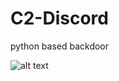 # C2-Discord
python based backdoor 

![alt text]([[https://www.google.com/url?sa=i&url=https%3A%2F%2Fwww.reddit.com%2Fr%2Fdiscordapp%2Fcomments%2Fkyenhd%2Fmade_this_evil_discord_2_years_ago%2F&psig=AOvVaw0ObSTGnzikqfL2EJ_9uPN-&ust=1699879065410000&source=images&cd=vfe&opi=89978449&ved=0CBIQjRxqFwoTCIifrpG9voIDFQAAAAAdAAAAABAE](https://www.reddit.com/media?url=https%3A%2F%2Fi.redd.it%2F841krdvmenb61.png)https://www.reddit.com/media?url=https%3A%2F%2Fi.redd.it%2F841krdvmenb61.png](https://wallpapers.com/images/hd/discord-wicked-evil-clyde-ugwz09fmzo2um01g.jpg)https://wallpapers.com/images/hd/discord-wicked-evil-clyde-ugwz09fmzo2um01g.jpg)

